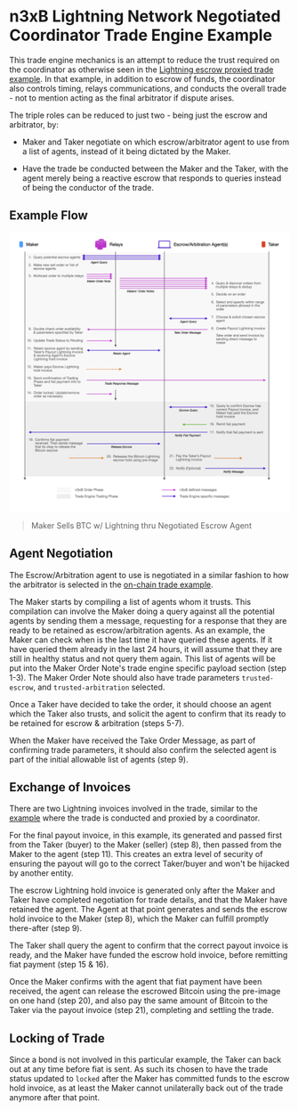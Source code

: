 # n3xB Lightning Network Negotiated Coordinator Trade Engine Example

This trade engine mechanics is an attempt to reduce the trust required on the coordinator as otherwise seen in the [Lightning escrow proxied trade example](../lightning-proxy/lightning-proxy.md). In that example, in addition to escrow of funds, the coordinator also controls timing, relays communications, and conducts the overall trade - not to mention acting as the final arbitrator if dispute arises.

The triple roles can be reduced to just two - being just the escrow and arbitrator, by:

- Maker and Taker negotiate on which escrow/arbitrator agent to use from a list of agents, instead of it being dictated by the Maker.

- Have the trade be conducted between the Maker and the Taker, with the agent merely being a reactive escrow that responds to queries instead of being the conductor of the trade.

## Example Flow

![Maker Sells BTC w/ Lightning thru Negotiated Escrow Agent](lightning-negotiated-flow.png)
> Maker Sells BTC w/ Lightning thru Negotiated Escrow Agent

## Agent Negotiation

The Escrow/Arbitration agent to use is negotiated in a similar fashion to how the arbitrator is selected in the [on-chain trade example](../on-chain/on-chain.md). 

The Maker starts by compiling a list of agents whom it trusts. This compilation can involve the Maker doing a query against all the potential agents by sending them a message, requesting for a response that they are ready to be retained as escrow/arbitration agents. As an example, the Maker can check when is the last time it have queried these agents. If it have queried them already in the last 24 hours, it will assume that they are still in healthy status and not query them again. This list of agents will be put into the Maker Order Note's trade engine specific payload section (step 1-3). The Maker Order Note should also have trade parameters `trusted-escrow`, and `trusted-arbitration` selected.

Once a Taker have decided to take the order, it should choose an agent which the Taker also trusts, and solicit the agent to confirm that its ready to be retained for escrow & arbitration (steps 5-7).

When the Maker have received the Take Order Message, as part of confirming trade parameters, it should also confirm the selected agent is part of the initial allowable list of agents (step 9).

## Exchange of Invoices

There are two Lightning invoices involved in the trade, similar to the [example](../lightning-proxy/lightning-proxy.md) where the trade is conducted and proxied by a coordinator.

For the final payout invoice, in this example, its generated and passed first from the Taker (buyer) to the Maker (seller) (step 8), then passed from the Maker to the agent (step 11). This creates an extra level of security of ensuring the payout will go to the correct Taker/buyer and won't be hijacked by another entity.

The escrow Lightning hold invoice is generated only after the Maker and Taker have completed negotiation for trade details, and that the Maker have retained the agent. The Agent at that point generates and sends the escrow hold invoice to the Maker (step 8), which the Maker can fulfill promptly there-after (step 9).

The Taker shall query the agent to confirm that the correct payout invoice is ready, and the Maker have funded the escrow hold invoice, before remitting fiat payment (step 15 & 16).

Once the Maker confirms with the agent that fiat payment have been received, the agent can release the escrowed Bitcoin using the pre-image on one hand (step 20), and also pay the same amount of Bitcoin to the Taker via the payout invoice (step 21), completing and settling the trade.

## Locking of Trade

Since a bond is not involved in this particular example, the Taker can back out at any time before fiat is sent. As such its chosen to have the trade status updated to `locked` after the Maker has committed funds to the escrow hold invoice, as at least the Maker cannot unilaterally back out of the trade anymore after that point.